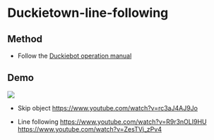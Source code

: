 # Duckietown-line-following

## Method

* Follow the [Duckiebot operation manual](https://docs.duckietown.org/DT19/opmanual_duckiebot/out/db_opmanual_hw_prel.html)

## Demo

![](https://i.imgur.com/dqypPUK.jpg)

* Skip object
  https://www.youtube.com/watch?v=rc3aJ4AJ9Jo

* Line following
  https://www.youtube.com/watch?v=R9r3nOLI9HU
  https://www.youtube.com/watch?v=ZesTVj_zPv4
